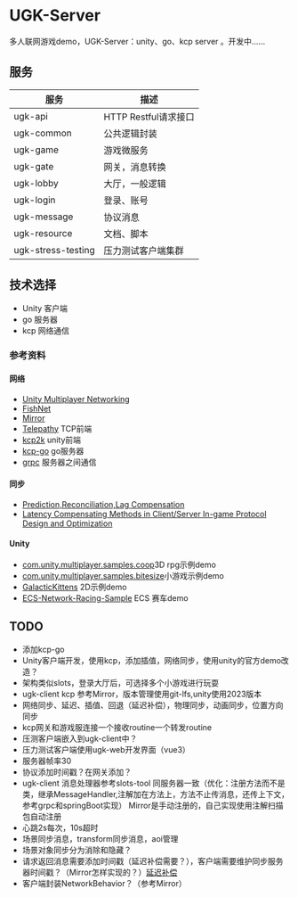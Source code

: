 # UGK-Server

多人联网游戏demo，UGK-Server：unity、go、kcp server 。开发中......

## 服务

| 服务	                | 描述               |
|--------------------|------------------|
| ugk-api            | HTTP Restful请求接口 |
| ugk-common         | 公共逻辑封装           |
| ugk-game           | 游戏微服务            |
| ugk-gate           | 网关，消息转换          |
| ugk-lobby          | 大厅，一般逻辑          |
| ugk-login          | 登录、账号            |
| ugk-message        | 协议消息             |
| ugk-resource       | 文档、脚本            |
| ugk-stress-testing | 压力测试客户端集群        |



## 技术选择
* Unity 客户端
* go 服务器
* kcp 网络通信

### 参考资料
#### 网络
* [Unity Multiplayer Networking](https://github.com/Unity-Technologies/com.unity.netcode.gameobjects)
* [FishNet](https://github.com/FirstGearGames/FishNet/)
* [Mirror](https://github.com/MirrorNetworking/Mirror)
* [Telepathy](https://github.com/vis2k/Telepathy) TCP前端
* [kcp2k](https://github.com/vis2k/kcp2k) unity前端
* [kcp-go](https://github.com/xtaci/kcp-go) go服务器
* [grpc](https://grpc.io/) 服务器之间通信
#### 同步
* [Prediction,Reconciliation,Lag Compensation](https://www.gabrielgambetta.com/client-server-game-architecture.html)
* [Latency Compensating Methods in Client/Server In-game Protocol Design and Optimization](https://developer.valvesoftware.com/wiki/Latency_Compensating_Methods_in_Client/Server_In-game_Protocol_Design_and_Optimization)
#### Unity
* [com.unity.multiplayer.samples.coop](https://github.com/Unity-Technologies/com.unity.multiplayer.samples.coop)3D rpg示例demo
* [com.unity.multiplayer.samples.bitesize](https://github.com/Unity-Technologies/com.unity.multiplayer.samples.bitesize)小游戏示例demo
* [GalacticKittens](https://github.com/UnityTechnologies/GalacticKittens) 2D示例demo
* [ECS-Network-Racing-Sample](https://github.com/Unity-Technologies/ECS-Network-Racing-Sample) ECS 赛车demo


## TODO
* 添加kcp-go
* Unity客户端开发，使用kcp，添加插值，网络同步，使用unity的官方demo改造？
* 架构类似slots，登录大厅后，可选择多个小游戏进行玩耍
* ugk-client kcp 参考Mirror，版本管理使用git-lfs,unity使用2023版本
* 网络同步、延迟、插值、回退（延迟补偿），物理同步，动画同步，位置方向同步
* kcp网关和游戏服连接一个接收routine一个转发routine
* 压测客户端嵌入到ugk-client中？
* 压力测试客户端使用ugk-web开发界面（vue3）
* 服务器帧率30
* 协议添加时间戳？在网关添加？
* ugk-client 消息处理器参考slots-tool 同服务器一致（优化：注册方法而不是类，继承MessageHandler,注解加在方法上，方法不止传消息，还传上下文，参考grpc和springBoot实现）
    Mirror是手动注册的，自己实现使用注解扫描包自动注册
* 心跳2s每次，10s超时
* 场景同步消息，transform同步消息，aoi管理
* 场景对象同步分为消除和隐藏？
* 请求返回消息需要添加时间戳（延迟补偿需要？），客户端需要维护同步服务器时间戳？（Mirror怎样实现的？）[延迟补偿](https://www.gabrielgambetta.com/lag-compensation.html)
* 客户端封装NetworkBehavior？（参考Mirror）

